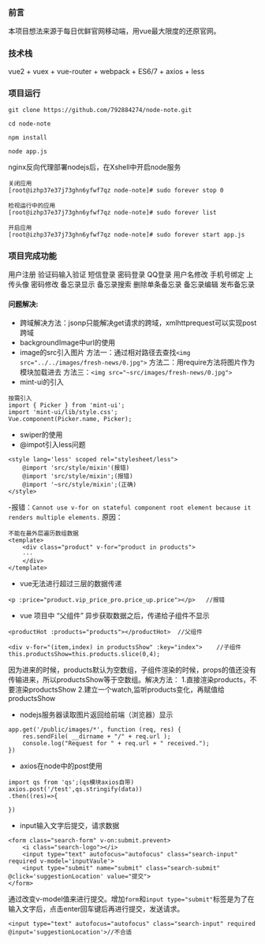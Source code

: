 ### 前言
本项目想法来源于每日优鲜官网移动端，用vue最大限度的还原官网。
### 技术栈
vue2 + vuex + vue-router + webpack + ES6/7 + axios + less
### 项目运行
```
git clone https://github.com/792884274/node-note.git

cd node-note

npm install

node app.js
```
nginx反向代理部署nodejs后，在Xshell中开启node服务
```
关闭应用
[root@izhp37e37j73ghn6yfwf7qz node-note]# sudo forever stop 0

检视运行中的应用
[root@izhp37e37j73ghn6yfwf7qz node-note]# sudo forever list

开启应用
[root@izhp37e37j73ghn6yfwf7qz node-note]# sudo forever start app.js

```

### 项目完成功能
用户注册
验证码输入验证
短信登录
密码登录
QQ登录
用户名修改
手机号绑定
上传头像
密码修改
备忘录显示
备忘录搜索
删除单条备忘录
备忘录编辑
发布备忘录

#### 问题解决:

- 跨域解决方法：jsonp只能解决get请求的跨域，xmlhttprequest可以实现post跨域
- backgroundImage中url的使用
- image的src引入图片
    方法一：通过相对路径去查找`<img src="../../images/fresh-news/0.jpg">`
    方法二：用require方法将图片作为模块加载进去
    方法三：`<img src="~src/images/fresh-news/0.jpg">`
- mint-ui的引入
```
按需引入
import { Picker } from 'mint-ui';
import 'mint-ui/lib/style.css';
Vue.component(Picker.name, Picker); 
```
- swiper的使用
- @impot引入less问题

```
<style lang='less' scoped rel="stylesheet/less">
    @import 'src/style/mixin'(报错)
    @import 'src/style/mixin';(报错)
    @import '~src/style/mixin';(正确)
</style>
```

-报错：`Cannot use v-for on stateful component root element because it renders multiple elements.`
原因：
```
不能在最外层遍历数组数据
<template>
    <div class="product" v-for="product in products">
    ···
    </div> 
</template>
```
- vue无法进行超过三层的数据传递
```
<p :price="product.vip_price_pro.price_up.price"></p>   //报错
```
- vue 项目中 “父组件” 异步获取数据之后，传递给子组件不显示

```
<productHot :products="products"></productHot>  //父组件

<div v-for="(item,index) in productsShow" :key="index">    //子组件
this.productsShow=this.products.slice(0,4);
```
因为进来的时候，products默认为空数组，子组件渲染的时候，props的值还没有传输进来，所以productsShow等于空数组。解决方法：
1.直接渲染products，不要渲染productsShow
2.建立一个watch,监听products变化，再赋值给productsShow
- nodejs服务器读取图片返回给前端（浏览器）显示
```
app.get('/public/images/*', function (req, res) {
    res.sendFile( __dirname + "/" + req.url );
    console.log("Request for " + req.url + " received.");
})
```
- axios在node中的post使用
```
import qs from 'qs';(qs模块axios自带)
axios.post('/test',qs.stringify(data))
.then((res)=>{

})
```
- input输入文字后提交，请求数据
```
<form class="search-form" v-on:submit.prevent>
    <i class="search-logo"></i> 
    <input type="text" autofocus="autofocus" class="search-input" required v-model='inputVaule'>
    <input type="submit" name="submit" class="search-submit" @click='suggestionLocation' value="提交">
</form>
```
通过改变v-model值来进行提交。增加`form`和`input type="submit"`标签是为了在输入文字后，点击enter回车键后再进行提交，发送请求。
```
<input type="text" autofocus="autofocus" class="search-input" required @input='suggestionLocation'>//不合适
```